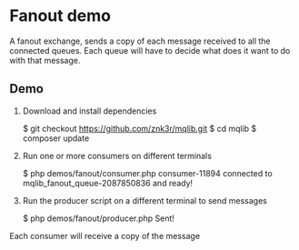 # Fanout demo

A fanout exchange, sends a copy of each message received to all the connected queues. Each queue will have to
decide what does it want to do with that message.

## Demo

1) Download and install dependencies

    $ git checkout https://github.com/znk3r/mqlib.git
    $ cd mqlib
    $ composer update

2) Run one or more consumers on different terminals

    $ php demos/fanout/consumer.php
    consumer-11894 connected to mqlib_fanout_queue-2087850836 and ready!
    
3) Run the producer script on a different terminal to send messages

    $ php demos/fanout/producer.php
    Sent!
    
Each consumer will receive a copy of the message